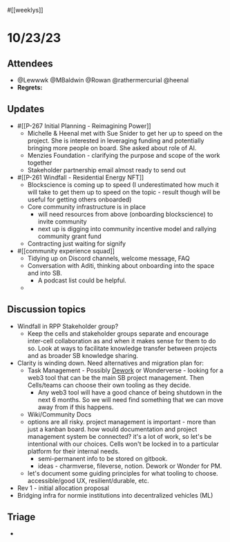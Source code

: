 #[[weeklys]] 
# 10/23/23
## Attendees
- @Lewwwk @MBaldwin @Rowan  @rathermercurial @heenal 
- **Regrets:** 

## Updates 
- #[[P-267 Initial Planning - Reimagining Power]]
	- Michelle & Heenal met with Sue Snider to get her up to speed on the project. She is interested in leveraging funding and potentially bringing more people on board. She asked about role of AI.
	- Menzies Foundation - clarifying the purpose and scope of the work together
	- Stakeholder partnership email almost ready to send out
- #[[P-261 Windfall - Residential Energy NFT]]
	- Blockscience is coming up to speed (I underestimated how much it will take to get them up to speed on the topic - result though will be useful for getting others onboarded)
	- Core community infrastructure is in place
		- will need resources from above (onboarding blockscience) to invite community
		- next up is digging into community incentive model and rallying community grant fund
	- Contracting just waiting for signify
- #[[community experience squad]] 
	- Tidying up on Discord channels, welcome message, FAQ
	- Conversation with Aditi, thinking about onboarding into the space and into SB.
		- A podcast list could be helpful.
	- 

## Discussion topics
- Windfall in RPP Stakeholder group?
	- Keep the cells and stakeholder groups separate and encourage inter-cell collaboration as and when it makes sense for them to do so. Look at ways to facilitate knowledge transfer between projects and as broader SB knowledge sharing.
- Clarity is winding down. Need alternatives and migration plan for:
	- Task Management - Possibly [Dework](https://dework.xyz/) or Wonderverse - looking for a web3 tool that can be the main SB project management. Then Cells/teams can choose their own tooling as they decide. 
		- Any web3 tool will have a good chance of being shutdown in the next 6 months. So we will need find something that we can move away from if this happens. 
	- Wiki/Community Docs
	- options are all risky. project management is important - more than just a kanban board. how would documentation and project management system be connected? it's a lot of work, so let's be intentional with our choices. Cells won't be locked in to a particular platform for their internal needs.
		- semi-permanent info to be stored on gitbook.
		- ideas - charmverse, fileverse, notion. Dework or Wonder for PM.
	- let's document some guiding principles for what tooling to choose. accessible/good UX, resilient/durable, etc.
- Rev 1 - initial allocation proposal
- Bridging infra for normie institutions into decentralized vehicles (ML)

## Triage
- 
